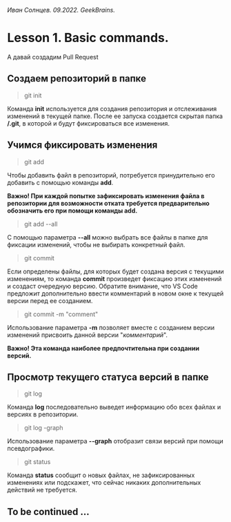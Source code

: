 *Иван Солнцев. 09.2022. GeekBrains.*

# Lesson 1. Basic commands.

А давай создадим Pull Request

## Создаем репозиторий в папке

> git init

Команда **init** используется для создания репозитория и отслеживания изменений в текущей папке. После ее запуска создается скрытая папка **/.git**, в которой и будут фиксироваться все изменения.

## Учимся фиксировать изменения

> git add <filename>

Чтобы добавить файл в репозиторий, потребуется принудительно его добавить с помощью команды **add**.

**Важно! При каждой попытке зафиксировать изменения файла в репозитории для возможности отката требуется предварительно обозначить его при помощи команды add.**

> git add --all

 С помощью параметра **--all** можно выбрать все файлы в папке для фиксации изменений, чтобы не выбирать конкретный файл.

> git commit

Если определены файлы, для которых будет создана версия с текущими изменениям, то команда **commit** произведет фиксацию этих изменений и создаст очередную версию. Обратите внимание, что VS Code предложит дополнительно ввести комментарий в новом окне к текущей версии перед ее созданием.

> git commit -m "comment"

Использование параметра **-m** позволяет вместе с созданием версии изменений присвоить данной версии "*комментарий*".

**Важно! Эта команда наиболее предпочтительна при создании версий.**

## Просмотр текущего статуса версий в папке

> git log

Команда **log** последовательно выведет информацию обо всех файлах и версиях в репозитории.

> git log -graph

Использование параметра **--graph** отобразит связи версий при помощи псевдографики.

> git status

Команда **status** сообщит о новых файлах, не зафиксированных изменениях или подскажет, что сейчас никаких дополнительных действий не требуется.

## To be continued ...